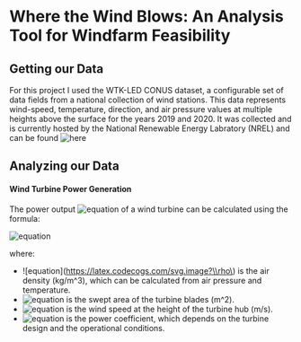 # Where the Wind Blows: An Analysis Tool for Windfarm Feasibility

## Getting our Data

For this project I used the WTK-LED CONUS dataset, a configurable set of data fields from a national collection of wind stations. This data represents wind-speed, temperature, direction, and air pressure values at multiple heights above the surface for the years 2019 and 2020. It was collected and is currently hosted by the National Renewable Energy Labratory (NREL) and can be found ![here](https://developer.nrel.gov/docs/wind/wind-toolkit/wtk-led-conus-download/)

## Analyzing our Data

#### Wind Turbine Power Generation

The power output ![equation](https://latex.codecogs.com/svg.image?\(P\)) of a wind turbine can be calculated using the formula:

![equation](https://latex.codecogs.com/svg.image?\[P=\frac{1}{2}\rho&space;A&space;v^3&space;C_P\])

where:
- ![equation](https://latex.codecogs.com/svg.image?\\rho\) is the air density (kg/m^3), which can be calculated from air pressure and temperature.
- ![equation](https://latex.codecogs.com/svg.image?\(A\)) is the swept area of the turbine blades (m^2).
- ![equation](https://latex.codecogs.com/svg.image?\(v\)) is the wind speed at the height of the turbine hub (m/s).
- ![equation](https://latex.codecogs.com/svg.image?\(C_P\)) is the power coefficient, which depends on the turbine design and the operational conditions.

##